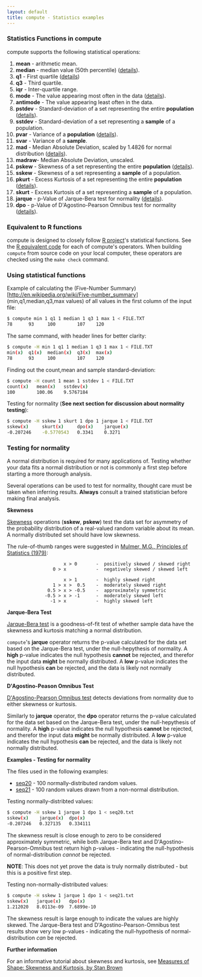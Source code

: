 ```yaml
---
layout: default
title: compute - Statistics examples
---
```


### Statistics Functions in compute

compute supports the following statistical operations:

1. **mean** - arithmetic mean.
2. **median** - median value (50th percentile) ([details](http://en.wikipedia.org/wiki/Median)).
3. **q1**   - First quartile ([details](http://en.wikipedia.org/wiki/Quartile))
4. **q3**   - Third quartile.
5. **iqr**  - Inter-quartile range.
6. **mode** - The value appearing most often in the data ([details](http://en.wikipedia.org/wiki/Mode_%28statistics%29)).
7. **antimode** - The value appearing least often in the data.
8. **pstdev** - Standard-deviation of a set representing the entire **population** ([details](http://en.wikipedia.org/wiki/Standard_deviation)).
9. **sstdev** - Standard-deviation of a set representing a **sample** of a population.
10. **pvar**  - Variance of a **population** ([details](http://en.wikipedia.org/wiki/Variance)).
11. **svar**  - Variance of a **sample**.
12. **mad**   - Median Absolute Deviation, scaled by 1.4826 for normal distribution ([details](http://en.wikipedia.org/wiki/Median_absolute_deviation)).
13. **madraw**- Median Absolute Deviation, unscaled.
14. **pskew** - Skewness of a set representing the entire **population** ([details](http://en.wikipedia.org/wiki/Skewness)).
15. **sskew** - Skewness of a set representing a **sample** of a population.
16. **pkurt** - Excess Kurtosis of a set representing the entire **population** ([details](http://en.wikipedia.org/wiki/Kurtosis)).
17. **skurt** - Excess Kurtosis of a set representing a **sample** of a population.
18. **jarque** - p-Value of Jarque-Bera test for normality ([details](http://en.wikipedia.org/wiki/Jarque%E2%80%93Bera_test)).
19. **dpo**   - p-Value of D'Agostino-Pearson Omnibus test for normality ([details](http://en.wikipedia.org/wiki/D%27Agostino%27s_K-squared_test#Omnibus_K2_statistic)).

### Equivalent to R functions

compute is designed to closely follow [R project](http://www.r-project.org/)'s
statistical functions. See the [R equivalent code](./files/operators.R) for each
of compute's operators. When building `compute` from source code on your local computer,
these operators are checked using the `make check` command.

### Using statistical functions

Example of calculating the (Five-Number Summary)[http://en.wikipedia.org/wiki/Five-number_summary] (min,q1,median,q3,max values) of all values in the first column of the input file:

```sh
$ compute min 1 q1 1 median 1 q3 1 max 1 < FILE.TXT
78      93     100        107    120
```

The same command, with header lines for better clarity:

```sh
$ compute -H min 1 q1 1 median 1 q3 1 max 1 < FILE.TXT
min(x)  q1(x)  median(x)  q3(x)  max(x)
78      93     100        107    120
```

Finding out the count,mean and sample standard-deviation:

```sh
$ compute -H count 1 mean 1 sstdev 1 < FILE.TXT
count(x)   mean(x)   sstdev(x)
100        100.06    9.5767184
```

Testing for normality (**See next section for discussion about normality testing**):

```sh
$ compute -H sskew 1 skurt 1 dpo 1 jarque 1 < FILE.TXT
sskew(x)     skurt(x)     dpo(x)    jarque(x)
-0.207246    -0.5770543   0.3341    0.3271
```

### Testing for normality

A normal distribution is required for many applications of. Testing whether your
data fits a normal distribution or not is commonly a first step before starting a
more thorough analysis.

Several operations can be used to test for normality, thought care must be taken
when inferring results. **Always** consult a trained statistician before making final
analysis.

**Skewness**

[Skewness](http://en.wikipedia.org/wiki/Skewness) operations (**sskew**, **pskew**)
test the data set for asymmetry of the probability distribution of a real-valued
random variable about its mean. A normally distributed set should have low skewness.

The rule-of-thumb ranges were suggested in [Mulmer, M.G., Principles of Statistics (1979)](http://store.doverpublications.com/0486637603.html):

```
                     x > 0       -  positively skewed / skewed right
                 0 > x           -  negatively skewed / skewed left

                     x > 1       -  highly skewed right
                 1 > x >  0.5    -  moderately skewed right
               0.5 > x > -0.5    -  approximately symmetric
              -0.5 > x > -1      -  moderately skewed left
                -1 > x           -  highly skewed left
```

**Jarque-Bera Test**

[Jarque-Bera test](http://en.wikipedia.org/wiki/Jarque%E2%80%93Bera_test) is a
goodness-of-fit test of whether sample data have the skewness and kurtosis
matching a normal distribution.

`compute`'s **jarque** operator returns the p-value calculated for the data set
based on the Jarque-Bera test, under the null-hepythesis of normality.
A **high** p-value indicates the null hypothesis **cannot** be rejected,
and therefor the input data **might** be normally distributed.
A **low** p-value indicates the null hypothesis **can** be rejected, and the
data is likely not normally distributed.

**D'Agostino-Peason Omnibus Test**

[D'Agostino-Pearson Omnibus test](http://en.wikipedia.org/wiki/D%27Agostino%27s_K-squared_test#Omnibus_K2_statistic) detects deviations from normality due to either skewness or kurtosis.

Similarly to **jarque** operator, the **dpo** operator returns the p-value calculated for the data set
based on the Jarque-Bera test, under the null-hepythesis of normality.
A **high** p-value indicates the null hypothesis **cannot** be rejected,
and therefor the input data **might** be normally distributed.
A **low** p-value indicates the null hypothesis **can** be rejected, and the
data is likely not normally distributed.


**Examples - Testing for normality**

The files used in the following examples:

- [seq20](./files/seq20.txt) - 100 normally-distributed random values.
- [seq21](./files/seq21.txt) - 100 random values drawn from a non-normal distribution.

Testing normally-distribted values:

```sh
$ compute -H sskew 1 jarque 1 dpo 1 < seq20.txt
sskew(x)    jarque(x)  dpo(x)
-0.207246   0.327135   0.334111
```

The skewness result is close enough to zero to be considered approximately symmetric,
while both Jarque-Bera test and D'Agostino-Pearson-Omnibus test return high p-values -
indicating the null-hypothesis of normal-distribution *cannot* be rejected.

**NOTE**: This does not yet prove the data is truly normally distributed - but this is a
positive first step.


Testing non-normally-distributed values:

```sh
$ compute -H sskew 1 jarque 1 dpo 1 < seq21.txt
sskew(x)   jarque(x)   dpo(x)
1.212020   8.0113e-09  7.6899e-10
```

The skewness result is large enough to indicate the values are highly skewed.
The Jarque-Bera test and D'Agostino-Pearson-Omnibus test results show very low p-values -
indicating the null-hypothesis of normal-distribution *can* be rejected.


**Further information**

For an informative tutorial about skewness and kurtosis, see [Measures of Shape: Skewness and Kurtosis, by Stan Brown](http://www.tc3.edu/instruct/sbrown/stat/shape.htm)
